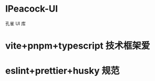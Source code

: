 <!--
 * @Author: 悦者生存 1002783067@qq.com
 * @Date: 2023-03-25 10:25:01
 * @LastEditors: 悦者生存 1002783067@qq.com
 * @LastEditTime: 2023-04-04 22:52:13
 * @FilePath: /peacockUI/README.md
 * @Description: 这是默认设置,请设置`customMade`, 打开koroFileHeader查看配置 进行设置: https://github.com/OBKoro1/koro1FileHeader/wiki/%E9%85%8D%E7%BD%AE
-->

# IPeacock-UI

孔雀 UI 库

# vite+pnpm+typescript 技术框架爱

# eslint+prettier+husky 规范
